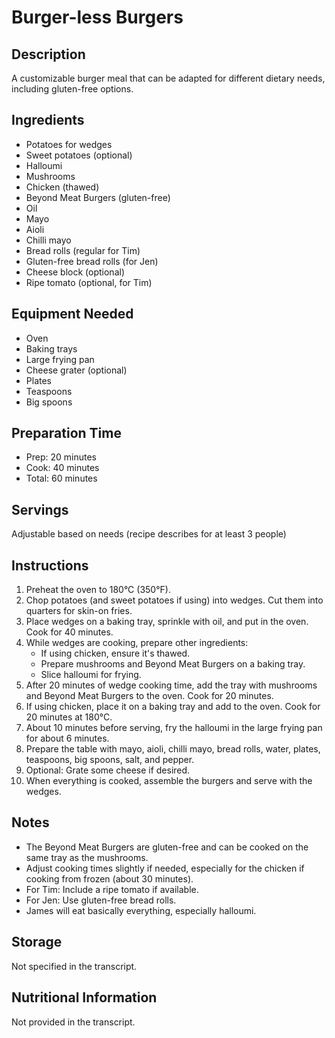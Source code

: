 # Burger-less Burgers

## Description
A customizable burger meal that can be adapted for different dietary needs, including gluten-free options.

## Ingredients
- Potatoes for wedges
- Sweet potatoes (optional)
- Halloumi
- Mushrooms
- Chicken (thawed)
- Beyond Meat Burgers (gluten-free)
- Oil
- Mayo
- Aioli
- Chilli mayo
- Bread rolls (regular for Tim)
- Gluten-free bread rolls (for Jen)
- Cheese block (optional)
- Ripe tomato (optional, for Tim)

## Equipment Needed
- Oven
- Baking trays
- Large frying pan
- Cheese grater (optional)
- Plates
- Teaspoons
- Big spoons

## Preparation Time
- Prep: 20 minutes
- Cook: 40 minutes
- Total: 60 minutes

## Servings
Adjustable based on needs (recipe describes for at least 3 people)

## Instructions
1. Preheat the oven to 180°C (350°F).
2. Chop potatoes (and sweet potatoes if using) into wedges. Cut them into quarters for skin-on fries.
3. Place wedges on a baking tray, sprinkle with oil, and put in the oven. Cook for 40 minutes.
4. While wedges are cooking, prepare other ingredients:
   - If using chicken, ensure it's thawed.
   - Prepare mushrooms and Beyond Meat Burgers on a baking tray.
   - Slice halloumi for frying.
5. After 20 minutes of wedge cooking time, add the tray with mushrooms and Beyond Meat Burgers to the oven. Cook for 20 minutes.
6. If using chicken, place it on a baking tray and add to the oven. Cook for 20 minutes at 180°C.
7. About 10 minutes before serving, fry the halloumi in the large frying pan for about 6 minutes.
8. Prepare the table with mayo, aioli, chilli mayo, bread rolls, water, plates, teaspoons, big spoons, salt, and pepper.
9. Optional: Grate some cheese if desired.
10. When everything is cooked, assemble the burgers and serve with the wedges.

## Notes
- The Beyond Meat Burgers are gluten-free and can be cooked on the same tray as the mushrooms.
- Adjust cooking times slightly if needed, especially for the chicken if cooking from frozen (about 30 minutes).
- For Tim: Include a ripe tomato if available.
- For Jen: Use gluten-free bread rolls.
- James will eat basically everything, especially halloumi.

## Storage
Not specified in the transcript.

## Nutritional Information
Not provided in the transcript.

